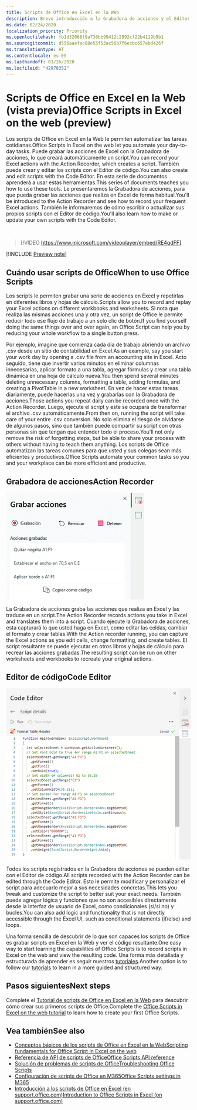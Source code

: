 ```yaml
---
title: Scripts de Office en Excel en la Web
description: Breve introducción a la Grabadora de acciones y el Editor de código para scripts de Office.
ms.date: 02/24/2020
localization_priority: Priority
ms.openlocfilehash: fb1d32068f9a738bb99412c2892cf22b4119b9b1
ms.sourcegitcommit: d556aaefac80e55f53ac56b7f6ecbc657ebd426f
ms.translationtype: HT
ms.contentlocale: es-ES
ms.lasthandoff: 03/26/2020
ms.locfileid: "42978352"
---
```

# <a name="office-scripts-in-excel-on-the-web-preview"></a><span data-ttu-id="5dd6e-103">Scripts de Office en Excel en la Web (vista previa)</span><span class="sxs-lookup"><span data-stu-id="5dd6e-103">Office Scripts in Excel on the web (preview)</span></span>

<span data-ttu-id="5dd6e-104">Los scripts de Office en Excel en la Web le permiten automatizar las tareas cotidianas.</span><span class="sxs-lookup"><span data-stu-id="5dd6e-104">Office Scripts in Excel on the web let you automate your day-to-day tasks.</span></span> <span data-ttu-id="5dd6e-105">Puede grabar las acciones de Excel con la Grabadora de acciones, lo que creará automáticamente un script.</span><span class="sxs-lookup"><span data-stu-id="5dd6e-105">You can record your Excel actions with the Action Recorder, which creates a script.</span></span> <span data-ttu-id="5dd6e-106">También puede crear y editar los scripts con el Editor de código.</span><span class="sxs-lookup"><span data-stu-id="5dd6e-106">You can also create and edit scripts with the Code Editor.</span></span> <span data-ttu-id="5dd6e-107">En esta serie de documentos aprenderá a usar estas herramientas.</span><span class="sxs-lookup"><span data-stu-id="5dd6e-107">This series of documents teaches you how to use these tools.</span></span> <span data-ttu-id="5dd6e-108">Le presentaremos la Grabadora de acciones, para que pueda grabar las acciones que realiza en Excel de forma habitual.</span><span class="sxs-lookup"><span data-stu-id="5dd6e-108">You'll be introduced to the Action Recorder and see how to record your frequent Excel actions.</span></span> <span data-ttu-id="5dd6e-109">También le informaremos de cómo escribir o actualizar sus propios scripts con el Editor de código.</span><span class="sxs-lookup"><span data-stu-id="5dd6e-109">You'll also learn how to make or update your own scripts with the Code Editor.</span></span>

<br>

> [!VIDEO https://www.microsoft.com/videoplayer/embed/RE4qdFF]

[!INCLUDE [Preview note](../includes/preview-note.md)]

## <a name="when-to-use-office-scripts"></a><span data-ttu-id="5dd6e-110">Cuándo usar scripts de Office</span><span class="sxs-lookup"><span data-stu-id="5dd6e-110">When to use Office Scripts</span></span>

<span data-ttu-id="5dd6e-111">Los scripts le permiten grabar una serie de acciones en Excel y repetirlas en diferentes libros y hojas de cálculo.</span><span class="sxs-lookup"><span data-stu-id="5dd6e-111">Scripts allow you to record and replay your Excel actions on different workbooks and worksheets.</span></span> <span data-ttu-id="5dd6e-112">Si nota que realiza las mismas acciones una y otra vez, un script de Office le permite reducir todo ese flujo de trabajo a un solo clic de botón.</span><span class="sxs-lookup"><span data-stu-id="5dd6e-112">If you find yourself doing the same things over and over again, an Office Script can help you by reducing your whole workflow to a single button press.</span></span>

<span data-ttu-id="5dd6e-113">Por ejemplo, imagine que comienza cada día de trabajo abriendo un archivo .csv desde un sitio de contabilidad en Excel.</span><span class="sxs-lookup"><span data-stu-id="5dd6e-113">As an example, say you start your work day by opening a .csv file from an accounting site in Excel.</span></span> <span data-ttu-id="5dd6e-114">Acto seguido, tiene que invertir varios minutos en eliminar columnas innecesarias, aplicar formato a una tabla, agregar fórmulas y crear una tabla dinámica en una hoja de cálculo nueva.</span><span class="sxs-lookup"><span data-stu-id="5dd6e-114">You then spend several minutes deleting unnecessary columns, formatting a table, adding formulas, and creating a PivotTable in a new worksheet.</span></span> <span data-ttu-id="5dd6e-115">En vez de hacer estas tareas diariamente, puede hacerlas una vez y grabarlas con la Grabadora de acciones.</span><span class="sxs-lookup"><span data-stu-id="5dd6e-115">Those actions you repeat daily can be recorded once with the Action Recorder.</span></span> <span data-ttu-id="5dd6e-116">Luego, ejecute el script y este se ocupará de transformar el archivo .csv automáticamente.</span><span class="sxs-lookup"><span data-stu-id="5dd6e-116">From then on, running the script will take care of your entire .csv conversion.</span></span> <span data-ttu-id="5dd6e-117">No solo elimina el riesgo de olvidarse de algunos pasos, sino que también puede compartir su script con otras personas sin que tengan que entender todo el proceso.</span><span class="sxs-lookup"><span data-stu-id="5dd6e-117">You'll not only remove the risk of forgetting steps, but be able to share your process with others without having to teach them anything.</span></span> <span data-ttu-id="5dd6e-118">Los scripts de Office automatizan las tareas comunes para que usted y sus colegas sean más eficientes y productivos.</span><span class="sxs-lookup"><span data-stu-id="5dd6e-118">Office Scripts automate your common tasks so you and your workplace can be more efficient and productive.</span></span>

## <a name="action-recorder"></a><span data-ttu-id="5dd6e-119">Grabadora de acciones</span><span class="sxs-lookup"><span data-stu-id="5dd6e-119">Action Recorder</span></span>

![La Grabadora de acciones después de haber grabado varias acciones.](../images/action-recorder-intro.png)

<span data-ttu-id="5dd6e-121">La Grabadora de acciones graba las acciones que realiza en Excel y las traduce en un script.</span><span class="sxs-lookup"><span data-stu-id="5dd6e-121">The Action Recorder records actions you take in Excel and translates them into a script.</span></span> <span data-ttu-id="5dd6e-122">Cuando ejecute la Grabadora de acciones, esta capturará lo que usted haga en Excel, como editar las celdas, cambiar el formato y crear tablas.</span><span class="sxs-lookup"><span data-stu-id="5dd6e-122">With the Action recorder running, you can capture the Excel actions as you edit cells, change formatting, and create tables.</span></span> <span data-ttu-id="5dd6e-123">El script resultante se puede ejecutar en otros libros y hojas de cálculo para recrear las acciones grabadas.</span><span class="sxs-lookup"><span data-stu-id="5dd6e-123">The resulting script can be run on other worksheets and workbooks to recreate your original actions.</span></span>

## <a name="code-editor"></a><span data-ttu-id="5dd6e-124">Editor de código</span><span class="sxs-lookup"><span data-stu-id="5dd6e-124">Code Editor</span></span>

![El Editor de código mostrando el código del script anterior.](../images/code-editor-intro.png)

<span data-ttu-id="5dd6e-126">Todos los scripts registrados en la Grabadora de acciones se pueden editar con el Editor de código.</span><span class="sxs-lookup"><span data-stu-id="5dd6e-126">All scripts recorded with the Action Recorder can be edited through the Code Editor.</span></span> <span data-ttu-id="5dd6e-127">Esto le permite modificar y personalizar el script para adecuarlo mejor a sus necesidades concretas.</span><span class="sxs-lookup"><span data-stu-id="5dd6e-127">This lets you tweak and customize the script to better suit your exact needs.</span></span> <span data-ttu-id="5dd6e-128">También puede agregar lógica y funciones que no son accesibles directamente desde la interfaz de usuario de Excel, como condicionales (si/si no) y bucles.</span><span class="sxs-lookup"><span data-stu-id="5dd6e-128">You can also add logic and functionality that is not directly accessible through the Excel UI, such as conditional statements (if/else) and loops.</span></span>

<span data-ttu-id="5dd6e-129">Una forma sencilla de descubrir de lo que son capaces los scripts de Office es grabar scripts en Excel en la Web y ver el código resultante.</span><span class="sxs-lookup"><span data-stu-id="5dd6e-129">One easy way to start learning the capabilities of Office Scripts is to record scripts in Excel on the web and view the resulting code.</span></span> <span data-ttu-id="5dd6e-130">Una forma más detallada y estructurada de aprender es seguir nuestros [tutoriales](../tutorials/excel-tutorial.md).</span><span class="sxs-lookup"><span data-stu-id="5dd6e-130">Another option is to follow our [tutorials](../tutorials/excel-tutorial.md) to learn in a more guided and structured way.</span></span>

## <a name="next-steps"></a><span data-ttu-id="5dd6e-131">Pasos siguientes</span><span class="sxs-lookup"><span data-stu-id="5dd6e-131">Next steps</span></span>

<span data-ttu-id="5dd6e-132">Complete el [Tutorial de scripts de Office en Excel en la Web](../tutorials/excel-tutorial.md) para descubrir cómo crear sus primeros scripts de Office.</span><span class="sxs-lookup"><span data-stu-id="5dd6e-132">Complete the [Office Scripts in Excel on the web tutorial](../tutorials/excel-tutorial.md) to learn how to create your first Office Scripts.</span></span>

## <a name="see-also"></a><span data-ttu-id="5dd6e-133">Vea también</span><span class="sxs-lookup"><span data-stu-id="5dd6e-133">See also</span></span>

- [<span data-ttu-id="5dd6e-134">Conceptos básicos de los scripts de Office en Excel en la Web</span><span class="sxs-lookup"><span data-stu-id="5dd6e-134">Scripting fundamentals for Office Script in Excel on the web</span></span>](../develop/scripting-fundamentals.md)
- [<span data-ttu-id="5dd6e-135">Referencia de API de scripts de Office</span><span class="sxs-lookup"><span data-stu-id="5dd6e-135">Office Scripts API reference</span></span>](/javascript/api/office-scripts/overview)
- [<span data-ttu-id="5dd6e-136">Solución de problemas de scripts de Office</span><span class="sxs-lookup"><span data-stu-id="5dd6e-136">Troubleshooting Office Scripts</span></span>](../testing/troubleshooting.md)
- [<span data-ttu-id="5dd6e-137">Configuración de scripts de Office en M365</span><span class="sxs-lookup"><span data-stu-id="5dd6e-137">Office Scripts settings in M365</span></span>](https://support.office.com/article/office-scripts-settings-in-m365-19d3c51a-6ca2-40ab-978d-60fa49554dcf)
- [<span data-ttu-id="5dd6e-138">Introducción a los scripts de Office en Excel (en support.office.com)</span><span class="sxs-lookup"><span data-stu-id="5dd6e-138">Introduction to Office Scripts in Excel (on support.office.com)</span></span>](https://support.office.com/article/introduction-to-office-scripts-in-excel-9fbe283d-adb8-4f13-a75b-a81c6baf163a)
